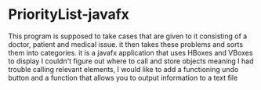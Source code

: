 # PriorityList-javafx
This program is supposed to take cases that are given to it consisting of a doctor, patient and medical issue. it then takes these problems and sorts them into categories.
it is a javafx application that uses HBoxes and VBoxes to display
I couldn't figure out where to call and store objects meaning I had trouble calling relevant elements, I would like to add a functioning undo button and a function that allows
you to output information to a text file
